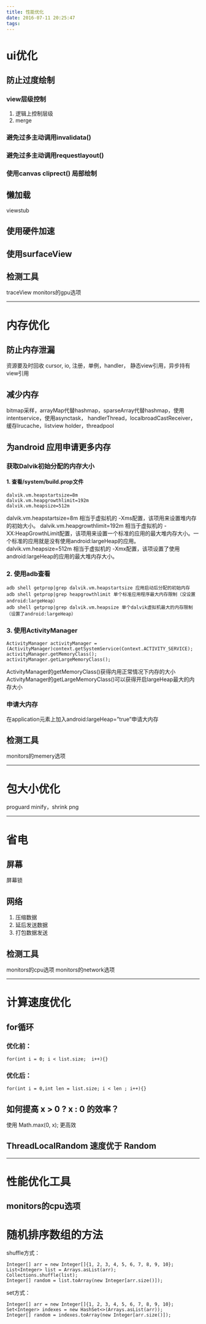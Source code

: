 ```yaml
---
title: 性能优化
date: 2016-07-11 20:25:47
tags:
---
```


# ui优化
## 防止过度绘制
### view层级控制
1. 逻辑上控制层级
2. merge
### 避免过多主动调用invalidata()
### 避免过多主动调用requestlayout()
### 使用canvas cliprect() 局部绘制
## 懒加载
viewstub
## 使用硬件加速
## 使用surfaceView
## 检测工具
traceView 
monitors的gpu选项

------

# 内存优化
## 防止内存泄漏
资源要及时回收 cursor, io, 注册，单例，handler， 静态view引用，异步持有view引用
## 减少内存
bitmap采样，arrayMap代替hashmap，sparseArray代替hashmap，使用intentservice，使用asynctask，
handlerThread，localbroadCastReceiver，缓存lrucache，listview holder，threadpool

## 为android 应用申请更多内存
### 获取Dalvik初始分配的内存大小
#### 1. 查看/system/build.prop文件
```
dalvik.vm.heapstartsize=8m
dalvik.vm.heapgrowthlimit=192m
dalvik.vm.heapsize=512m
```
dalvik.vm.heapstartsize=8m 相当于虚拟机的 -Xms配置，该项用来设置堆内存的初始大小。
dalvik.vm.heapgrowthlimit=192m 相当于虚拟机的 -XX:HeapGrowthLimit配置，该项用来设置一个标准的应用的最大堆内存大小。一个标准的应用就是没有使用android:largeHeap的应用。
dalvik.vm.heapsize=512m 相当于虚拟机的 -Xmx配置，该项设置了使用android:largeHeap的应用的最大堆内存大小。
### 2. 使用adb查看
```
adb shell getprop|grep dalvik.vm.heapstartsize 应用启动后分配的初始内存
adb shell getprop|grep heapgrowthlimit 单个标准应用程序最大内存限制（没设置android:largeHeap）
adb shell getprop|grep dalvik.vm.heapsize 单个dalvik虚拟机最大的内存限制（设置了android:largeHeap）
```
### 3. 使用ActivityManager
```
ActivityManager activityManager =(ActivityManager)context.getSystemService(Context.ACTIVITY_SERVICE);
activityManager.getMemoryClass();
activityManager.getLargeMemoryClass();
```
ActivityManager的getMemoryClass()获得内用正常情况下内存的大小
ActivityManager的getLargeMemoryClass()可以获得开启largeHeap最大的内存大小

### 申请大内存
在application元素上加入android:largeHeap=”true”申请大内存

## 检测工具
monitors的memery选项

------

# 包大小优化
proguard minify，shrink png

------

# 省电
## 屏幕
屏幕锁
## 网络
1. 压缩数据
2. 延后发送数据
3. 打包数据发送
## 检测工具
monitors的cpu选项
monitors的network选项

------

# 计算速度优化
## for循环
### 优化前：
```
for(int i = 0; i < list.size;  i++){}
```
### 优化后：
```
for(int i = 0,int len = list.size; i < len ; i++){}
```
## 如何提高 x > 0 ? x : 0 的效率？
使用 Math.max(0, x); 更高效

## ThreadLocalRandom 速度优于 Random


------

# 性能优化工具
## monitors的cpu选项


# 随机排序数组的方法
shuffle方式：
```
Integer[] arr = new Integer[]{1, 2, 3, 4, 5, 6, 7, 8, 9, 10};
List<Integer> list = Arrays.asList(arr);
Collections.shuffle(list);
Integer[] random = list.toArray(new Integer[arr.size()]);
```

set方式：
```
Integer[] arr = new Integer[]{1, 2, 3, 4, 5, 6, 7, 8, 9, 10};
Set<Integer> indexes = new HashSet<>(Arrays.asList(arr));
Integer[] random = indexes.toArray(new Integer[arr.size()]);
```




